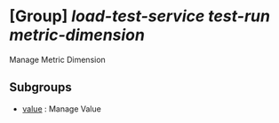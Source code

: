 # [Group] _load-test-service test-run metric-dimension_

Manage Metric Dimension

## Subgroups

- [value](/Commands/load-test-service/test-run/metric-dimension/value/readme.md)
: Manage Value
